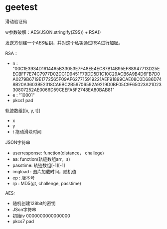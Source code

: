 # geetest
滑动验证码


w参数破解：AES(JSON.stringify(Z9S)) + RSA()
    

发送方创建一个AES私钥，并对这个私钥通过RSA进行加密。

RSA：
- n : "00C1E3934D1614465B33053E7F48EE4EC87B14B95EF88947713D25EECBFF7E74C7977D02DC1D9451F79DD5D1C10C29ACB6A9B4D6FB7D0A0279B6719E1772565F09AF627715919221AEF91899CAE08C0D686D748B20A3603BE2318CA6BC2B59706592A9219D0BF05C9F65023A21D2330807252AE0066D59CEEFA5F2748EA80BAB81"
- e : "10001"
- pkcs1 pad

轨迹数组[[x, y, t]]
- x 
- y
- t 拖动滑块时间

JSON字符串
- userresponse: function(distance， challege)
- aa: function(轨迹数组arr，s) 
- passtime: 轨迹数组[-1][-1]
- imgload : 图片加载时间，随机值
- ep : 版本号
- rp : MD5(gt, challenge, passtime)


AES:
- 随机创建128bit的密钥
- JSon字符串
- 初始iv 0000000000000000
- pkcs7 pad
